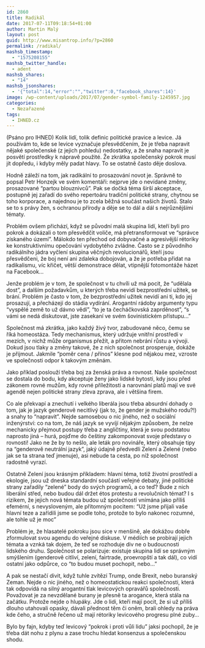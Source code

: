 ```yaml
---
id: 2860
title: Radikál
date: 2017-07-11T09:18:54+01:00
author: Martin Malý
layout: post
guid: http://www.misantrop.info/?p=2860
permalink: /radikal/
mashsb_timestamp:
  - "1575208155"
mashsb_twitter_handle:
  - adent
mashsb_shares:
  - "14"
mashsb_jsonshares:
  - '{"total":14,"error":"","twitter":0,"facebook_shares":14}'
image: /wp-content/uploads/2017/07/gender-symbol-family-1245957.jpg
categories:
  - Nezařazené
tags:
  - IHNED.cz
---
```

(Psáno pro IHNED) Kolik lidí, tolik definic politické pravice a levice. Já používám to, kde se levice vyznačuje přesvědčením, že je třeba napravit nějaké společenské (z jejich pohledu) nedostatky, a že snaha napravit je posvětí prostředky k nápravě použité. Že zkrátka společenský pokrok musí jít dopředu, i kdyby měly padat hlavy. To se ostatně často děje doslova.

<!--more-->

Hodně záleží na tom, jak radikální to prosazování novot je. Správně to popsal Petr Honzejk ve svém komentáři: nejprve jde o nevídané změny, prosazované “partou blouznivců”. Pak se dočká téma širší akceptace, postupně jej zařadí do svého repertoáru tradiční politické strany, chytnou se toho korporace, a najednou je to zcela běžná součást našich životů. Stalo se to s právy žen, s ochranou přírody a děje se to dál a dál s nejrůznějšími tématy.

Problém ovšem přichází, když se původní malá skupina lidí, kteří byli pro pokrok a dokázali o tom přesvědčit voliče, má přetransformovat ve “správce získaného území”. Málokdo ten přechod od dobyvačné a agresivější rétoriky ke konstruktivnímu opečování vydobytého zvládne. Často se z původního radikálního jádra vyčlení skupina věčných revolucionářů, kteří jsou přesvědčeni, že boj není ani zdaleka dobojován, a že je potřeba přidat na radikalismu, víc křičet, větší demonstrace dělat, vtipnější fotomontáže házet na Facebook…

Jenže problém je v tom, že společnost v tu chvíli už má pocit, že “udělala dost”, a dalším požadavkům, u kterých třeba nevidí bezprostřední užitek, se brání. Problém je často v tom, že bezprostřední užitek nevidí ani ti, kdo jej prosazují, a přecházejí do stádia vydírání. Arogantní rádoby argumenty typu “vyspělé země to už dávno vědí”, “to je ta čecháčkovská zaprděnost”, “s vámi se nedá diskutovat, jste zasekaní ve svém šovinistickém přístupu…”

Společnost má zkrátka, jako každý živý tvor, zabudované něco, čemu se říká homeostáza. Tedy mechanismus, který udržuje vnitřní prostředí v mezích, v nichž může organismus přežít, a přitom nebrání růstu a vývoji. Dokud jsou tlaky a změny takové, že z nich společnost prosperuje, dokáže je přijmout. Jakmile “poměr cena / přínos” klesne pod nějakou mez, vzroste ve společnosti odpor k takovým změnám.

Jako příklad poslouží třeba boj za ženská práva a rovnost. Naše společnost se dostala do bodu, kdy akceptuje ženy jako lidské bytosti, kdy jsou před zákonem rovné mužům, kdy rovné příležitosti a narovnání platů mají ve své agendě nejen politické strany zleva zprava, ale i většina firem.

Co ale překvapí a znechutí i velkého liberála jsou třeba absurdní dohady o tom, jak je jazyk genderově necitlivý (jak to, že gender je mužského rodu?!) a snahy to “napravit”. Nejde samosebou o nic jiného, než o sociální inženýrství: co na tom, že náš jazyk se vyvíjí nějakým způsobem, že nelze mechanicky přejmout postupy třeba z angličtiny, která je svou podstatou naprosto jiná &#8211; hurá, pojďme do češtiny zakomponovat svoje představy o rovnosti! Jako ne že by to nešlo, ale leták pro novináře, který obsahuje tipy na “genderově neutrální jazyk”, jaký údajně předvedli Zelení a Zelené (nebo jak se ta strana teď jmenuje), asi nebude ta cesta, po níž společnost radostně vyrazí.

Ostatně Zelení jsou krásným příkladem: hlavní téma, totiž životní prostředí a ekologie, jsou už dneska standardní součástí veřejné debaty, jiné politické strany zařadily “zelené” body do svých programů, a co teď? Bude z nich liberální střed, nebo budou dál držet étos protestu a revolučních témat? I s rizikem, že jejich nová témata budou už společností vnímána jako příliš efemérní, s nevysloveným, ale přítomným pocitem: “Už jsme přijali vaše hlavní teze a zařídili jsme se podle toho, protože to bylo nakonec rozumné, ale tohle už je moc”

Problém je, že hlasatelé pokroku jsou sice v menšině, ale dokážou dobře zformulovat svou agendu do veřejné diskuse. V médiích se probírají jejich témata a vznká tak dojem, že teď se rozhoduje div ne o budoucnosti lidského druhu. Společnost se polarizuje: existuje skupina lidí se správným smýšlením (genderově citliví, zelení, fairtrade, proevropští a tak dál), co vidí ostatní jako odpůrce, co “to budou muset pochopit, nebo…”

A pak se nestačí divit, když tuhle zvítězí Trump, onde Brexit, nebo buranský Zeman. Nejde o nic jiného, než o homeostatickou reakci společnosti, která tak odpovídá na silný arogantní tlak levicových opravářů společnosti. Považovat je za nevzdělané burany je přesně ta arogance, která stála na začátku. Protože nejde o hlupáky. Jde o lidi, kteří mají pocit, že si už příliš dlouho utahovali opasky, dávali přednost těm či oněm, brali ohledy na práva kde čeho, a stručně řečeno už mají rétoriky levicového progresu plné zuby…

Bylo by fajn, kdyby teď levicový “pokrok i proti vůli lidu” jaksi pochopil, že je třeba dát nohu z plynu a zase trochu hledat konsenzus a společenskou shodu.